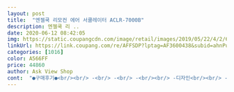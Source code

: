 ```yaml
---
layout: post 
title:  "엔젤쿡 리모컨 에어 서큘레이터 ACLR-7000B" 
description: 엔젤쿡 리 ..
date: 2020-06-12 08:42:05 
img: https://static.coupangcdn.com/image/retail/images/2019/05/22/4/2/6e6aaf01-d159-4462-89d4-fdc80ef8bf97.jpg 
linkUrl: https://link.coupang.com/re/AFFSDP?lptag=AF3600438&subid=ahnPublicAsk&pageKey=226865332&itemId=718900944&vendorItemId=4819104354&traceid=V0-113-5d3c9efc810bccaa 
categories: [1016] 
color: A566FF 
price: 44860 
author: Ask View Shop 
cont:  "●구매후기●<br/><br/> -<br/> -<br/> -<br/><br/> -디자인<br/><br/> -스펙<br/>가격도 괜찮고 리뷰도 괜찮은 상품을 찾다가 샀어용ㅎㅎ<br/>강풍의 세기 정도는 크기가 크기인지라 대형서큘레이터에 비할수는 없으나<br/>그리고 선풍기 상하 각도를 조절할때 일반적으로 선풍기에서 탁탁탁 하는 소리가 나는데 이제품은 움직임이 아주 부드럽더라구요<br/>높이에 위치해 있으니 공기 순환도 훨씬 잘되는거 같아요^^<br/>더 더워지면 여름에 에어컨이랑 같이 쓰려구요<br/>디자인도 괜찮고 상품평도 나쁘지 않아 바로 주문했습니다.<br/><br/>디자인도 아담하고 귀여워서 어디에든 잘 어울립니다 ^^<br/>로켓 배송으로 주문해서 배송은 뭐 말할 필요 없이 빨랐구요 ㅎㅎ<br/>리뷰쓰고 알차게 사용중이에요<br/>많은 서큘레이터가 있는데 가장 마음에 드는건 서큘레이터 목부분이 올라와 있고 상하 90도 조절이 가능한 부분이었습니다.<br/><br/>바닥에 쓰고 올려놓기는 좀 그래서<br/>바람세기는 3단에 수면풍/자연풍모드가 있습니다<br/>방마다 둬도 좋을 것 같구요.<br/>.<br/>! 신혼집 선물로도 아주 추천입니당 ㅎㅎ<br/>보통 선풍기를 구매하면 조립을 해야하는 불편함이 있는데 요 제품은 완제품으로 와서<br/>보통은 목이 없고 아래 조절버튼 판과 서큘레이터 날개팬 부분만 붙어있는 서큘레이터가 많은데<br/>부담스럽지 않은 가격에 기능도 쓸만해 선물용으로도 좋은 상품같아요<br/>부엌에서 틀어놓으니 거실까지도 바람이 순환되는게 느껴져요<br/>상품도 튼튼해보이고 바람도 강해요<br/>서큘레이터를 슬슬 장만할때가 되서 이곳 저곳 알아보던 도중<br/>선풍기를 쓰다 이번에 서큘레이터를 알아보고 쓰게 되었는데<br/>수면풍 기능이 있어 자연바람 비슷하게 살랑살랑 바람이 만들어져 잘때 거슬리는게 없습니다.<br/><br/>수면풍이 약한 산들바람이라면 자연풍은 조금 강한 산들바람 느낌입니다.<br/><br/>써큘레이터가 공기를 순환 시키는 역할을 하니까 요리 후에 창문을 열고 틀어두면 냄새 제거에도 아주 좋더라구요.<br/>.<br/>!<br/>아직 날이 많이 덥지 않아서 에어컨을 켜기는 좀 부담스러운데 잠깐잠깐 낮시간에 틀어두니까 공기도 잘 통하고 아주 쾌적해요<br/>여름에 더운것도 힘들지만 습해서 더 힘든데 바람으로 습기를 날리면 더욱 유용하게 사용할 수 있을것 같아요 ㅎㅎ<br/>오랜만에 별점 5개 드립니다.<br/><br/>올해 여름이 많이 덥다는 얘기가 들려서 여름 대비로 구입했습니다!!<br/>올해들어 돈이 아깝지 않은 구매목록 best 3 안에 드는 상품이네요<br/>요 며칠간 서큘레이터 구입을 위해 알아보던와중 적당한 가격과 상품평을 읽으면서 후보로 몇개를 선정해놨었는데<br/>요 제품이 작고 귀여운거에 비해서 바람이 아주 강해서 올 여름 더위 걱정은 안하겠다 생각했어요 ㅎㅎ<br/>요즘 벌써 더워지는 거 같아 공기 순환용으로 딱인거 같아요<br/>요즘 써큘레이터에 리모컨 없으면 섭섭하죵 같이 온 리모컨도 하자 없이 잘 작동됩니당<br/>우선 생각한 것 보다 좋아서 놀랐습니다.<br/>.<br/>!! 불량이나 마감처리도 깔끔하고 만족스러워요!!<br/>은근 거슬릴때가 많은데 이 서큘레이터는<br/>이 가격에 이정도 스펙의 서큘레이터라면 합리적인 가격에 제대로 소비했다고 생각이 듭니다.<br/><br/>이 상품은 목이 올라와있고 좌우상하 조절이 가능해 다양하게 활용할거같습니다.<br/><br/>이 서큘레이터가 로켓배송에 적당한 가격에 떠 유심히 지켜봤습니다.<br/><br/>이 점은 정말 좋습니다.<br/><br/>자연풍기능도 있는데 수면풍과 바람 세기만 조금 다른거 같습니다.<br/><br/>작지만 알찬 거 같아 잘 산거 같네요<br/>전체적으로 화이트 톤에 블랙으로 포인트가 들어가 있어 유행을 타지 않는 디자인입니다.<br/><br/>좌우 각도 조절은 자동으로 가능하고 상하 조절은 수동으로 조절이 가능합니다!!<br/>체구에 비해 강력한 바람이 나옵니다.<br/><br/>캣타워 위에 올려놓고 사용하고 있는데 공간도 차지 안하고 적당한<br/>크기가 작아 아주 어디든 올려놓고 사용하기 좋은거 같네요<br/>크기가 크지않아 공간도 많이 차지하지 않고 탁상같은 곳에 올려놓으면 딱 좋습니다.<br/><br/>타이머 맞춰놓아도 되고 머리위에 리모컨으로 무선으로 조종이 가능해 편리합니다<br/>탁상위에 올려놓고 에어컨을 틀어놓으면 정말 제대로 냉기가 구석구석 퍼집니다.<br/><br/>특히 잘때 선풍기는 수면풍같은 기능이 없어 약풍으로 틀어놓아도 일정한 세기의 바람이<br/>하나 더 구매해 부모님 집에 사드릴 생각입니다<br/>하나 더 사서 지인선물하려고 하는데 벌써 품절이네요<br/>힘들게 조립할 필요 없이 바로 사용할 수 있어서 좋았습니다.<br/>.<br/>!<br/>" 
---
```

